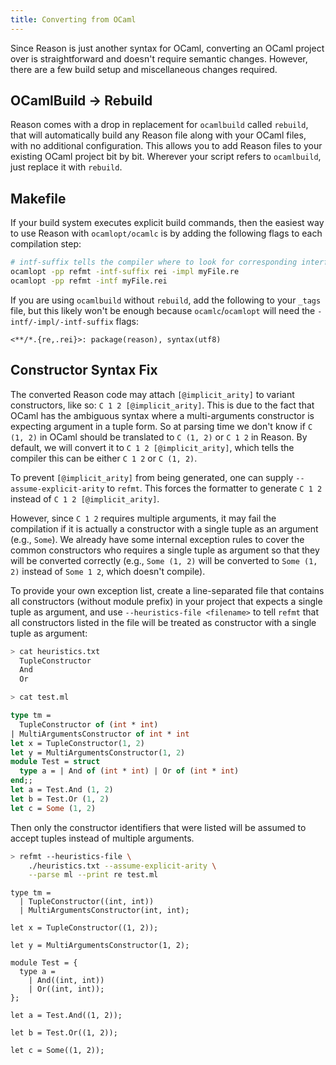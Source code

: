 ```yaml
---
title: Converting from OCaml
---
```


Since Reason is just another syntax for OCaml, converting an OCaml project over is straightforward and doesn't require semantic changes. However, there are a few build setup and miscellaneous changes required.

## OCamlBuild -> Rebuild

Reason comes with a drop in replacement for `ocamlbuild` called `rebuild`, that
will automatically build any Reason file along with your OCaml files, with
no additional configuration. This allows you to add Reason files to your existing
OCaml project bit by bit. Wherever your script refers to `ocamlbuild`, just replace
it with `rebuild`.

## Makefile

If your build system executes explicit build commands, then the easiest way to
use Reason with `ocamlopt/ocamlc` is by adding the following flags to each
compilation step:

```sh
# intf-suffix tells the compiler where to look for corresponding interface files
ocamlopt -pp refmt -intf-suffix rei -impl myFile.re
ocamlopt -pp refmt -intf myFile.rei
```

If you are using `ocamlbuild` without `rebuild`, add the following to your
`_tags` file, but this likely won't be enough because `ocamlc`/`ocamlopt` will
need the `-intf/-impl/-intf-suffix` flags:

```
<**/*.{re,.rei}>: package(reason), syntax(utf8)
```

## Constructor Syntax Fix

The converted Reason code may attach `[@implicit_arity]` to variant constructors, like so: `C 1 2 [@implicit_arity]`.
This is due to the fact that OCaml has the ambiguous syntax where a multi-arguments
constructor is expecting argument in a tuple form. So at parsing time we don't
know if `C (1, 2)` in OCaml should be translated to `C (1, 2)` or `C 1 2` in Reason.
By default, we will convert it to `C 1 2 [@implicit_arity]`, which tells the compiler
this can be either `C 1 2` or `C (1, 2)`.

To prevent `[@implicit_arity]` from being generated, one can supply `--assume-explicit-arity`
to `refmt`. This forces the formatter to generate `C 1 2` instead of `C 1 2 [@implicit_arity]`.

However, since `C 1 2` requires multiple arguments, it may fail the compilation if it is actually
a constructor with a single tuple as an argument (e.g., `Some`).
We already have some internal exception rules to cover the common constructors who requires a single tuple
as argument so that they will be converted correctly (e.g., `Some (1, 2)` will be converted
to `Some (1, 2)` instead of `Some 1 2`, which doesn't compile).

To provide your own exception list, create a line-separated file that contains all constructors (without module prefix)
in your project that expects a single tuple as argument, and use `--heuristics-file <filename>`
to tell `refmt` that all constructors
listed in the file will be treated as constructor with a single tuple as argument:

```sh
> cat heuristics.txt
  TupleConstructor
  And
  Or
```

```sh
> cat test.ml
```

```ocaml
type tm =
  TupleConstructor of (int * int)
| MultiArgumentsConstructor of int * int
let x = TupleConstructor(1, 2)
let y = MultiArgumentsConstructor(1, 2)
module Test = struct
  type a = | And of (int * int) | Or of (int * int)
end;;
let a = Test.And (1, 2)
let b = Test.Or (1, 2)
let c = Some (1, 2)
```

Then only the constructor identifiers that were listed will be assumed to accept tuples instead of multiple arguments.

```sh
> refmt --heuristics-file \
    ./heuristics.txt --assume-explicit-arity \
    --parse ml --print re test.ml
```


```reason
type tm =
  | TupleConstructor((int, int))
  | MultiArgumentsConstructor(int, int);

let x = TupleConstructor((1, 2));

let y = MultiArgumentsConstructor(1, 2);

module Test = {
  type a =
    | And((int, int))
    | Or((int, int));
};

let a = Test.And((1, 2));

let b = Test.Or((1, 2));

let c = Some((1, 2));
```
